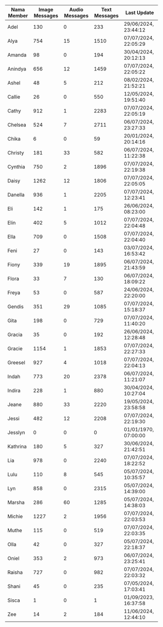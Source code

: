 | Nama Member | Image Messages | Audio Messages | Text Messages | Last Update |
| ------ | -------------- | -------------- | ------------- | ------------ |
| Adel | 130 | 0 | 233 | 29/06/2024, 23:44:12 |
| Alya | 754 | 15 | 1510 | 07/07/2024, 22:05:29 |
| Amanda | 98 | 0 | 194 | 30/04/2024, 20:12:13 |
| Anindya | 656 | 12 | 1459 | 07/07/2024, 22:05:22 |
| Ashel | 48 | 5 | 212 | 08/02/2024, 21:52:21 |
| Callie | 26 | 0 | 550 | 12/05/2024, 19:51:40 |
| Cathy | 912 | 1 | 2283 | 07/07/2024, 22:05:19 |
| Chelsea | 524 | 7 | 2711 | 06/07/2024, 23:27:33 |
| Chika | 6 | 0 | 59 | 20/01/2024, 20:14:16 |
| Christy | 181 | 33 | 582 | 06/07/2024, 11:22:38 |
| Cynthia | 750 | 2 | 1896 | 07/07/2024, 22:19:38 |
| Daisy | 1262 | 12 | 1806 | 07/07/2024, 22:05:05 |
| Danella | 936 | 1 | 2205 | 07/07/2024, 12:23:41 |
| Eli | 142 | 1 | 175 | 26/06/2024, 08:23:00 |
| Elin | 402 | 5 | 1012 | 07/07/2024, 22:04:48 |
| Ella | 709 | 0 | 1508 | 07/07/2024, 22:04:40 |
| Feni | 27 | 0 | 143 | 03/07/2024, 16:53:42 |
| Fiony | 339 | 19 | 1895 | 06/07/2024, 21:43:59 |
| Flora | 33 | 7 | 130 | 06/07/2024, 18:09:22 |
| Freya | 53 | 0 | 587 | 24/06/2024, 22:20:00 |
| Gendis | 351 | 29 | 1085 | 07/07/2024, 15:18:37 |
| Gita | 198 | 0 | 729 | 07/07/2024, 11:40:20 |
| Gracia | 35 | 0 | 192 | 26/06/2024, 12:28:48 |
| Gracie | 1154 | 1 | 1853 | 07/07/2024, 22:27:33 |
| Greesel | 927 | 4 | 1018 | 07/07/2024, 22:04:13 |
| Indah | 773 | 20 | 2378 | 06/07/2024, 11:21:07 |
| Indira | 228 | 1 | 880 | 30/04/2024, 10:27:04 |
| Jeane | 880 | 33 | 2220 | 19/05/2024, 23:58:58 |
| Jessi | 482 | 12 | 2208 | 07/07/2024, 22:19:30 |
| Jesslyn | 0 | 0 | 0 | 01/01/1970, 07:00:00 |
| Kathrina | 180 | 5 | 327 | 30/06/2024, 21:42:51 |
| Lia | 978 | 0 | 2240 | 07/07/2024, 18:22:52 |
| Lulu | 110 | 8 | 545 | 05/07/2024, 10:35:57 |
| Lyn | 858 | 0 | 2315 | 05/07/2024, 14:39:00 |
| Marsha | 286 | 60 | 1285 | 05/07/2024, 14:38:03 |
| Michie | 1227 | 2 | 1956 | 07/07/2024, 22:03:53 |
| Muthe | 115 | 0 | 519 | 07/07/2024, 22:03:35 |
| Olla | 42 | 0 | 327 | 05/07/2024, 22:18:37 |
| Oniel | 353 | 2 | 973 | 06/07/2024, 23:25:41 |
| Raisha | 727 | 0 | 982 | 07/07/2024, 22:03:32 |
| Shani | 45 | 0 | 235 | 07/05/2024, 17:03:41 |
| Sisca | 1 | 0 | 1 | 01/09/2023, 16:37:58 |
| Zee | 14 | 2 | 184 | 11/06/2024, 12:44:10 |
